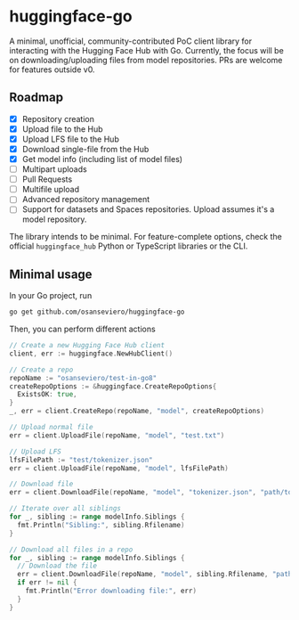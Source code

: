 # huggingface-go

A minimal, unofficial, community-contributed PoC client library for interacting with the Hugging Face Hub with Go. Currently, the focus will be on downloading/uploading files from model repositories. PRs are welcome for features outside v0.

## Roadmap

- [x] Repository creation
- [x] Upload file to the Hub
- [x] Upload LFS file to the Hub
- [x] Download single-file from the Hub
- [x] Get model info (including list of model files)
- [ ] Multipart uploads
- [ ] Pull Requests
- [ ] Multifile upload
- [ ] Advanced repository management
- [ ] Support for datasets and Spaces repositories. Upload assumes it's a model repository.

The library intends to be minimal. For feature-complete options, check the official `huggingface_hub` Python or TypeScript libraries or the CLI.

## Minimal usage

In your Go project, run

```bash
go get github.com/osanseviero/huggingface-go
```

Then, you can perform different actions

```go
// Create a new Hugging Face Hub client
client, err := huggingface.NewHubClient()

// Create a repo
repoName := "osanseviero/test-in-go8" 
createRepoOptions := &huggingface.CreateRepoOptions{
  ExistsOK: true,
}
_, err = client.CreateRepo(repoName, "model", createRepoOptions)

// Upload normal file
err = client.UploadFile(repoName, "model", "test.txt")

// Upload LFS
lfsFilePath := "test/tokenizer.json"
err = client.UploadFile(repoName, "model", lfsFilePath)

// Download file
err = client.DownloadFile(repoName, "model", "tokenizer.json", "path/tokenizer.json")

// Iterate over all siblings
for _, sibling := range modelInfo.Siblings {
  fmt.Println("Sibling:", sibling.Rfilename)
}

// Download all files in a repo
for _, sibling := range modelInfo.Siblings {
  // Download the file
  err = client.DownloadFile(repoName, "model", sibling.Rfilename, "path/" + sibling.Rfilename)
  if err != nil {
    fmt.Println("Error downloading file:", err)
  }
}
```
